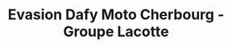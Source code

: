 ---
title: "Evasion Dafy Moto Cherbourg - Groupe Lacotte"
url: /cherbourg-en-cotentin/evasion-dafy-moto-cherbourg-groupe-lacotte/
shop: moto
---